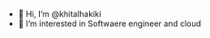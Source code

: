 - 👋 Hi, I’m @khitalhakiki
- 👀 I’m interested in Softwaere engineer and cloud

<!---
khitalhakiki/khitalhakiki is a ✨ special ✨ repository because its `README.md` (this file) appears on your GitHub profile.
You can click the Preview link to take a look at your changes.
--->
